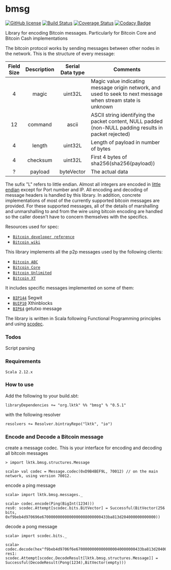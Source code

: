 # bmsg


[![GitHub license](https://img.shields.io/badge/license-MIT-blue.svg)](https://raw.githubusercontent.com/lktkorg/bmsg/master/LICENSE) [![Build Status](https://travis-ci.org/lktkorg/bmsg.svg?branch=master)](https://travis-ci.org/lktkorg/bmsg) [![Coverage Status](https://coveralls.io/repos/github/lktkorg/bmsg/badge.svg?branch=master)](https://coveralls.io/github/lktkorg/bmsg?branch=master)
[![Codacy Badge](https://api.codacy.com/project/badge/Grade/f824534cf0a1418ab862e2287cbfb777)](https://www.codacy.com/app/lktkorg/bmsg?utm_source=github.com&amp;utm_medium=referral&amp;utm_content=lktkorg/bmsg&amp;utm_campaign=Badge_Grade)

Library for encoding Bitcoin messages. Particularly for Bitcoin Core and Bitcoin Cash implementations

The bitcoin protocol works by sending messages between other nodes in the network. This is the structure of every message:

| Field Size | Description | Serial Data type | Comments |
|:---:       | :---:       | :---:  | ---      |
| 4          | magic       | uint32L  | Magic value indicating message origin network, and used to seek to next message when stream state is unknown |
| 12         | command     | ascii  | ASCII string identifying the packet content, NULL padded (non-NULL padding results in packet rejected) |
| 4          | length      | uint32L | Length of payload in number of bytes |
| 4          | checksum    | uint32L | First 4 bytes of sha256(sha256(payload)) |
| ?          | payload     | byteVector | The actual data |

The sufix "L" refers to little endian. Almost all integers are encoded in [little endian](https://en.wikipedia.org/wiki/Endianness) except for Port number and IP. All encoding and decoding of message headers is handled by this library. In addition, concrete implementations of most of the currently supported bitcoin messages are provided. For these supported messages, all of the details of marshalling and unmarshalling to and from the wire using bitcoin encoding are handled so the caller doesn't have to concern themselves with the specifics.

Resources used for spec:

* [`Bitcoin developer reference`](https://bitcoin.org/en/developer-reference#p2p-network)
* [`Bitcoin wiki`](https://en.bitcoin.it/wiki/Protocol_documentation)

This library implements all the p2p messages used by the following clients:

* [`Bitcoin ABC`](https://www.bitcoinabc.org/)
* [`Bitcoin Core`](https://bitcoin.org/en/bitcoin-core/)
* [`Bitcoin Unlimited`](https://www.bitcoinunlimited.info/)
* [`Bitcoin XT`](https://bitcoinxt.software/)

It includes specific messages implemented on some of them:

* [`BIP144`](https://github.com/bitcoin/bips/blob/master/bip-0144.mediawiki) Segwit
* [`BUIP10`](https://github.com/BitcoinUnlimited/BitcoinUnlimited/blob/release/doc/bu-xthin-protocol.md) Xthinblocks
* [`BIP64`](https://github.com/bitcoin/bips/blob/master/bip-0064.mediawiki) getutxo message

The library is written in Scala following Functional Programming principles and using [scodec](https://github.com/scodec/scodec).

### Todos
 Script parsing

### Requirements
```
Scala 2.12.x
```

### How to use

Add the following to your build.sbt:

```
libraryDependencies += "org.lktk" %% "bmsg" % "0.5.1"
```

with the following resolver

```
resolvers += Resolver.bintrayRepo("lktk", "io")
```

### Encode and Decode a Bitcoin message

create a message codec. This is your interface for encoding and decoding all bitcoin messages

```
> import lktk.bmsg.structures.Message

scala> val codec = Message.codec(0xD9B4BEF9L, 70012) // on the main network, using version 70012.
```

encode a ping message
```
scala> import lktk.bmsg.messages._

scala> codec.encode(Ping(BigInt(1234)))
res0: scodec.Attempt[scodec.bits.BitVector] = Successful(BitVector(256 bits, 0xf9beb4d970696e67000000000000000008000000433ba813d204000000000000))
```

decode a pong message
```
scala> import scodec.bits._

scala> codec.decode(hex"f9beb4d9706f6e67000000000000000040000000433ba813d204000000000000".toBitVector)
res1: scodec.Attempt[scodec.DecodeResult[lktk.bmsg.structures.Message]] = Successful(DecodeResult(Pong(1234),BitVector(empty)))
```

